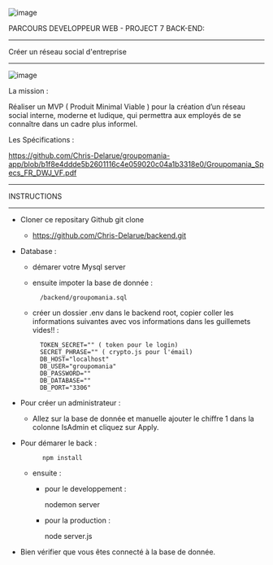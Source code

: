 ![image](https://user-images.githubusercontent.com/73162047/148680206-712e5b56-5b93-4ad8-9bc1-e73331cede0f.png)

PARCOURS DEVELOPPEUR WEB - PROJECT 7  BACK-END:

_________________________________________

Créer un  réseau social d'entreprise 

_________________________________________

![image](https://user-images.githubusercontent.com/73162047/148641641-072d3c6b-a574-430f-b18f-a6ffef40eac6.png)

La mission :

Réaliser un MVP ( Produit Minimal Viable ) pour la création d’un réseau social interne, moderne et ludique, qui permettra aux employés de se connaître dans un cadre plus informel.

Les Spécifications :

https://github.com/Chris-Delarue/groupomania-app/blob/b1f8e4ddde5b2601116c4e059020c04a1b3318e0/Groupomania_Specs_FR_DWJ_VF.pdf

__________________________________________

INSTRUCTIONS
__________________________________________

* Cloner ce repositary Github git clone
	* https://github.com/Chris-Delarue/backend.git

* Database :
	* démarer votre Mysql server
	* ensuite impoter la base de donnée :
	
			/backend/groupomania.sql
	
	* créer un dossier .env dans le backend root, copier coller les informations suivantes avec vos informations dans les guillemets vides!! :
	
			TOKEN_SECRET="" ( token pour le login)
			SECRET_PHRASE="" ( crypto.js pour l'émail)
			DB_HOST="localhost"
			DB_USER="groupomania"
			DB_PASSWORD=""
			DB_DATABASE=""
			DB_PORT="3306"

* Pour créer un administrateur :

	* Allez sur la base de donnée et manuelle ajouter le chiffre 1 dans la colonne IsAdmin et cliquez sur Apply.

* Pour démarer le back :
			
			npm install
	* ensuite :
	
		* pour le developpement :
			
			nodemon server 
			
		* pour la production :
		
			node server.js 

* Bien vérifier que vous êtes connecté à la base de donnée.
			
			
		


